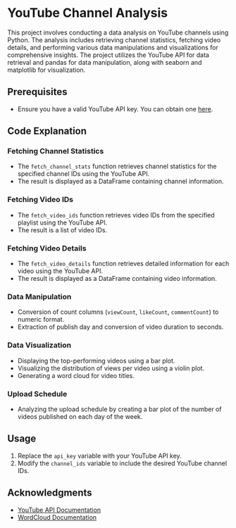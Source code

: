 # YouTube Channel Analysis

This project involves conducting a data analysis on YouTube channels using Python. The analysis includes retrieving channel statistics, fetching video details, and performing various data manipulations and visualizations for comprehensive insights. The project utilizes the YouTube API for data retrieval and pandas for data manipulation, along with seaborn and matplotlib for visualization.

## Prerequisites
- Ensure you have a valid YouTube API key. You can obtain one [here](https://developers.google.com/youtube/registering_an_application).

## Code Explanation

### Fetching Channel Statistics
- The `fetch_channel_stats` function retrieves channel statistics for the specified channel IDs using the YouTube API.
- The result is displayed as a DataFrame containing channel information.

### Fetching Video IDs
- The `fetch_video_ids` function retrieves video IDs from the specified playlist using the YouTube API.
- The result is a list of video IDs.

### Fetching Video Details
- The `fetch_video_details` function retrieves detailed information for each video using the YouTube API.
- The result is displayed as a DataFrame containing video information.

### Data Manipulation
- Conversion of count columns (`viewCount`, `likeCount`, `commentCount`) to numeric format.
- Extraction of publish day and conversion of video duration to seconds.

### Data Visualization
- Displaying the top-performing videos using a bar plot.
- Visualizing the distribution of views per video using a violin plot.
- Generating a word cloud for video titles.

### Upload Schedule
- Analyzing the upload schedule by creating a bar plot of the number of videos published on each day of the week.

## Usage
1. Replace the `api_key` variable with your YouTube API key.
2. Modify the `channel_ids` variable to include the desired YouTube channel IDs.

## Acknowledgments
- [YouTube API Documentation](https://developers.google.com/youtube/v3)
- [WordCloud Documentation](https://github.com/amueller/word_cloud)
